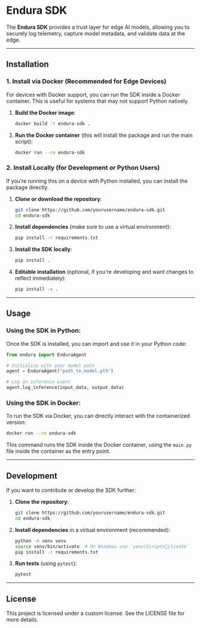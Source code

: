 
# **Endura SDK**

The **Endura SDK** provides a trust layer for edge AI models, allowing you to securely log telemetry, capture model metadata, and validate data at the edge.

---

## **Installation**

### **1. Install via Docker (Recommended for Edge Devices)**

For devices with Docker support, you can run the SDK inside a Docker container. This is useful for systems that may not support Python natively.

1. **Build the Docker image**:
   ```bash
   docker build -t endura-sdk .
   ```

2. **Run the Docker container** (this will install the package and run the main script):
   ```bash
   docker run --rm endura-sdk
   ```

### **2. Install Locally (for Development or Python Users)**

If you’re running this on a device with Python installed, you can install the package directly.

1. **Clone or download the repository**:
   ```bash
   git clone https://github.com/yourusername/endura-sdk.git
   cd endura-sdk
   ```

2. **Install dependencies** (make sure to use a virtual environment):
   ```bash
   pip install -r requirements.txt
   ```

3. **Install the SDK locally**:
   ```bash
   pip install .
   ```

4. **Editable installation** (optional, if you're developing and want changes to reflect immediately):
   ```bash
   pip install -e .
   ```

---

## **Usage**

### **Using the SDK in Python**:

Once the SDK is installed, you can import and use it in your Python code:

```python
from endura import EnduraAgent

# Initialize with your model path
agent = EnduraAgent("path_to_model.pth")

# Log an inference event
agent.log_inference(input_data, output_data)
```

### **Using the SDK in Docker**:

To run the SDK via Docker, you can directly interact with the containerized version:

```bash
docker run --rm endura-sdk
```

This command runs the SDK inside the Docker container, using the `main.py` file inside the container as the entry point.

---

## **Development**

If you want to contribute or develop the SDK further:

1. **Clone the repository**:
   ```bash
   git clone https://github.com/yourusername/endura-sdk.git
   cd endura-sdk
   ```

2. **Install dependencies** in a virtual environment (recommended):
   ```bash
   python -m venv venv
   source venv/bin/activate  # On Windows use `venv\Scriptsctivate`
   pip install -r requirements.txt
   ```

3. **Run tests** (using `pytest`):
   ```bash
   pytest
   ```

---

## License

This project is licensed under a custom license. See the LICENSE file for more details.
